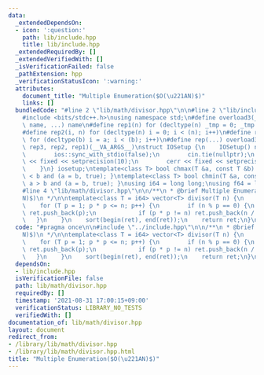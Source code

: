 ```yaml
---
data:
  _extendedDependsOn:
  - icon: ':question:'
    path: lib/include.hpp
    title: lib/include.hpp
  _extendedRequiredBy: []
  _extendedVerifiedWith: []
  _isVerificationFailed: false
  _pathExtension: hpp
  _verificationStatusIcon: ':warning:'
  attributes:
    document_title: "Multiple Enumeration($O(\u221AN)$)"
    links: []
  bundledCode: "#line 2 \"lib/math/divisor.hpp\"\n\n#line 2 \"lib/include.hpp\"\n\n\
    #include <bits/stdc++.h>\nusing namespace std;\n#define overload3(_1, _2, _3,\
    \ name, ...) name\n#define rep1(n) for (decltype(n) _tmp = 0; _tmp < (n); _tmp++)\n\
    #define rep2(i, n) for (decltype(n) i = 0; i < (n); i++)\n#define rep3(i, a, b)\
    \ for (decltype(b) i = a; i < (b); i++)\n#define rep(...) overload3(__VA_ARGS__,\
    \ rep3, rep2, rep1)(__VA_ARGS__)\nstruct IOSetup {\n    IOSetup() noexcept {\n\
    \        ios::sync_with_stdio(false);\n        cin.tie(nullptr);\n        cout\
    \ << fixed << setprecision(10);\n        cerr << fixed << setprecision(10);\n\
    \    }\n} iosetup;\ntemplate<class T> bool chmax(T &a, const T &b) { return a\
    \ < b and (a = b, true); }\ntemplate<class T> bool chmin(T &a, const T &b) { return\
    \ a > b and (a = b, true); }\nusing i64 = long long;\nusing f64 = long double;\n\
    #line 4 \"lib/math/divisor.hpp\"\n\n/**\n * @brief Multiple Enumeration($O(\u221A\
    N)$)\n */\n\ntemplate<class T = i64> vector<T> divisor(T n) {\n    vector<T> ret{};\n\
    \    for (T p = 1; p * p <= n; p++) {\n        if (n % p == 0) {\n           \
    \ ret.push_back(p);\n            if (p * p != n) ret.push_back(n / p);\n     \
    \   }\n    }\n    sort(begin(ret), end(ret));\n    return ret;\n}\n"
  code: "#pragma once\n\n#include \"../include.hpp\"\n\n/**\n * @brief Multiple Enumeration($O(\u221A\
    N)$)\n */\n\ntemplate<class T = i64> vector<T> divisor(T n) {\n    vector<T> ret{};\n\
    \    for (T p = 1; p * p <= n; p++) {\n        if (n % p == 0) {\n           \
    \ ret.push_back(p);\n            if (p * p != n) ret.push_back(n / p);\n     \
    \   }\n    }\n    sort(begin(ret), end(ret));\n    return ret;\n}\n"
  dependsOn:
  - lib/include.hpp
  isVerificationFile: false
  path: lib/math/divisor.hpp
  requiredBy: []
  timestamp: '2021-08-31 17:00:15+09:00'
  verificationStatus: LIBRARY_NO_TESTS
  verifiedWith: []
documentation_of: lib/math/divisor.hpp
layout: document
redirect_from:
- /library/lib/math/divisor.hpp
- /library/lib/math/divisor.hpp.html
title: "Multiple Enumeration($O(\u221AN)$)"
---
```

